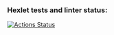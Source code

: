 ### Hexlet tests and linter status:
[![Actions Status](https://github.com/howstung/sql-for-developers-project-136/actions/workflows/hexlet-check.yml/badge.svg)](https://github.com/howstung/sql-for-developers-project-136/actions)
